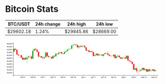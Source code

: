 # Bitcoin Stats

BTC/USDT|24h change|24h high|24h low|
|---|---|---|---|
|$29602.18|1.24%|$29845.86|$28669.00|

<img src="./chart.svg">
